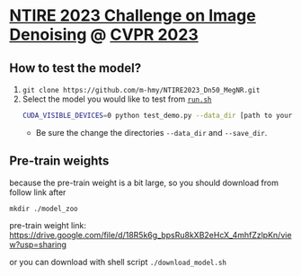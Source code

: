 # [NTIRE 2023 Challenge on Image Denoising](https://cvlai.net/ntire/2023/) @ [CVPR 2023](https://cvpr2023.thecvf.com/)

## How to test the model?

1. `git clone https://github.com/m-hmy/NTIRE2023_Dn50_MegNR.git`
2. Select the model you would like to test from [`run.sh`](./run.sh)
    ```bash
    CUDA_VISIBLE_DEVICES=0 python test_demo.py --data_dir [path to your data dir] --save_dir [path to your save dir] --model_id 0
    ```
    - Be sure the change the directories `--data_dir` and `--save_dir`.

## Pre-train weights
because the pre-train weight is a bit large, so you should download from follow link after 

`mkdir ./model_zoo`

pre-train weight link: https://drive.google.com/file/d/18R5k6g_bpsRu8kXB2eHcX_4mhfZzlpKn/view?usp=sharing

or you can download with shell script `./download_model.sh`
